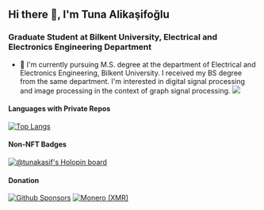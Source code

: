 ## Hi there 👋, I'm Tuna Alikaşifoğlu

### Graduate Student at Bilkent University, Electrical and Electronics Engineering Department

- 🔭 I'm currently pursuing M.S. degree at the department of Electrical and Electronics Engineering, Bilkent University. I received my BS degree from the same department. I'm interested in digital signal processing and image processing in the context of graph signal processing. ![](https://hit.yhype.me/github/profile?user_id=34691280)

#### Languages with Private Repos

[![Top Langs](https://github-readme-stats-tunakasif.vercel.app/api/top-langs/?username=tunakasif&layout=compact&langs_count=10&theme=dracula&hide=tex,jupyter%20notebook&exclude_repo=aa-clinic-website,github-readme-stats,elevator,Bilkent-University-EEE)](https://github.com/tunakasif?tab=repositories)

#### Non-NFT Badges

[![@tunakasif's Holopin board](https://holopin.io/api/user/board?user=tunakasif)](https://holopin.io/@tunakasif)

#### Donation

[![Github Sponsors](https://img.shields.io/badge/sponsor-30363D?style=for-the-badge&logo=GitHub-Sponsors&logoColor=#white)](https://github.com/sponsors/tunakasif)
[![Monero (XMR)](https://img.shields.io/badge/monero-FF6600?style=for-the-badge&logo=monero&logoColor=white)](./monero.md)
